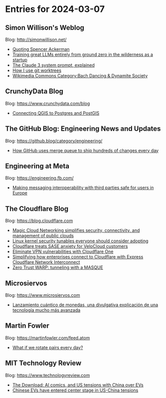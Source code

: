# Entries for 2024-03-07
## Simon Willison's Weblog 
Blog: http://simonwillison.net/ 

- [Quoting Spencer Ackerman](https://simonwillison.net/2024/Mar/7/spencer-ackerman/#atom-everything)
- [Training great LLMs entirely from ground zero in the wilderness as a startup](https://simonwillison.net/2024/Mar/7/training-great-llms-entirely-from-ground-zero-in-the-wilderness/#atom-everything)
- [The Claude 3 system prompt, explained](https://simonwillison.net/2024/Mar/7/claude-3-system-prompt-explained/#atom-everything)
- [How I use git worktrees](https://simonwillison.net/2024/Mar/6/how-i-use-git-worktrees/#atom-everything)
- [Wikimedia Commons Category:Bach Dancing & Dynamite Society](https://simonwillison.net/2024/Mar/6/wikimedia-commons-bach-dancing-dynamite-society/#atom-everything)
## CrunchyData Blog 
Blog: https://www.crunchydata.com/blog 

- [ Connecting QGIS to Postgres and PostGIS ](https://www.crunchydata.com/blog/connecting-qgis-to-postgres-and-postgis)
## The GitHub Blog: Engineering News and Updates 
Blog: https://github.blog/category/engineering/ 

- [How GitHub uses merge queue to ship hundreds of changes every day](https://github.blog/2024-03-06-how-github-uses-merge-queue-to-ship-hundreds-of-changes-every-day/)
## Engineering at Meta 
Blog: https://engineering.fb.com/ 

- [Making messaging interoperability with third parties safe for users in Europe](https://engineering.fb.com/2024/03/06/security/whatsapp-messenger-messaging-interoperability-eu/)
##  The Cloudflare Blog  
Blog: https://blog.cloudflare.com 

- [Magic Cloud Networking simplifies security, connectivity, and management of public clouds](https://blog.cloudflare.com/introducing-magic-cloud-networking)
- [Linux kernel security tunables everyone should consider adopting](https://blog.cloudflare.com/linux-kernel-hardening)
- [Cloudflare treats SASE anxiety for VeloCloud customers](https://blog.cloudflare.com/treating-sase-anxiety)
- [Eliminate VPN vulnerabilities with Cloudflare One](https://blog.cloudflare.com/eliminate-vpn-vulnerabilities-with-cloudflare-one)
- [Simplifying how enterprises connect to Cloudflare with Express Cloudflare Network Interconnect](https://blog.cloudflare.com/announcing-express-cni)
- [Zero Trust WARP: tunneling with a MASQUE](https://blog.cloudflare.com/zero-trust-warp-with-a-masque)
## Microsiervos 
Blog: https://www.microsiervos.com 

- [Lanzamiento cuántico de monedas, una divulgativa explicación de una tecnología mucho más avanzada](https://www.microsiervos.com/archivo/azar/lanzamiento-cuantico-monedas-explicacion-tecnologia.html)
## Martin Fowler 
Blog: https://martinfowler.com/feed.atom 

- [What if we rotate pairs every day?](https://martinfowler.com/articles/rotate-pairs-experiment.html)
## MIT Technology Review 
Blog: https://www.technologyreview.com 

- [The Download: AI comics, and US tensions with China over EVs](https://www.technologyreview.com/2024/03/06/1089507/the-download-ai-comics-and-us-tensions-with-china-over-evs/)
- [Chinese EVs have entered center stage in US-China tensions](https://www.technologyreview.com/2024/03/06/1089487/chinese-evs-security-threat-politics/)